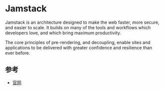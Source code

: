 # Jamstack

Jamstack is an architecture designed to make the web faster, more secure, and easier to scale. It builds on many of the
tools and workflows which developers love, and which bring maximum productivity.

The core principles of pre-rendering, and decoupling, enable sites and applications to be delivered with greater
confidence and resilience than ever before.

## 参考

* [官网](https://jamstack.org/)
